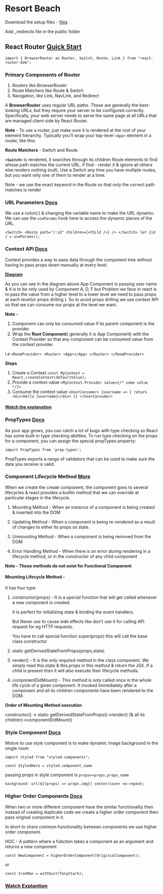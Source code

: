 # Resort Beach

Download the setup files - [files](https://github.com/john-smilga/setup-files-react-beach-resort)

Add \_redirects file in the public folder

## React Router [Quick Start](https://reactrouter.com/web/guides/quick-start)

`import { BrowserRouter as Router, Switch, Route, Link } from "react-router-dom";`

### **Primary Components of Router**

1. Routers like BrowserRouter
2. Route Matchers like Route & Switch
3. Navigation, like Link, NavLink, and Redirect

A **BrowserRouter** uses regular URL paths. These are generally the best-looking URLs, but they require your server to be configured correctly. Specifically, your web server needs to serve the same page at all URLs that are managed client-side by React Router.

**Note** - To use a router, just make sure it is rendered at the root of your element hierarchy. Typically you’ll wrap your top-level `<App>` element in a router, like this:

**Route Matchers** - Switch and Route.

**`<Switch>`** is rendered, it searches through its children Route elements to find whose path matches the current URL. if find - render it & ignore all others else renders nothing (null). Use a Switch any time you have multiple routes, but you want only one of them to render at a time.

Note - we use the exact keyword in the Route so that only the correct path matches is render

### URL Parameters [Docs](https://reactrouter.com/web/example/url-params)

We use a colon(:) & changing the variable name to make the URL dynamic. We can use the `useParams` hook here to access the dynamic pieces of the URL.

`<Switch> <Route path="/:id" children={<Child />} /> </Switch> let {id } = useParams(); `

### Context API [Docs](https://reactjs.org/docs/context.html)

Context provides a way to pass data through the component tree without having to pass props down manually at every level.

**[Diagram](https://youtu.be/j3j8St50fNY?t=160)**

As you can see in the diagram above App Component is passing user name & it is to be only used by Component A, D, F but Problem we face in react is to pass the value from a higher level to a lower level we need to pass props at each level(or props drilling ). So to avoid props drilling we use context API so that we can consume our props at the level we want.

**Note -**

1. Component can only be consumed value if its parent component is the provider.
2. Wrap the **Root Component**( generally it is App Component) with the Context Provider so that any component can be consumed value from the context provider.

i.e `<RoomProvider> <Router> <App></App> </Router> </RoomProvider>`

**Steps**

1. Create a Context
   `const MyContext = React.createContext(defaultValue);`
2. Provide a context value
   `<MyContext.Provider value={/* some value */}>`
3. Consume the context value
   `<UserConsumer> {username => { return <div>Hello {username}</div> }} </UserConsumer>`

#### [Watch the explanation](https://www.youtube.com/watch?v=j3j8St50fNY)

### PropTypes [Docs](https://reactjs.org/docs/typechecking-with-proptypes.html)

As your app grows, you can catch a lot of bugs with type checking so React has some built-in type checking abilities. To run type checking on the props for a component, you can assign the special propTypes property:

`import PropTypes from 'prop-types';`

PropTypes exports a range of validators that can be used to make sure the data you receive is valid.

### Component Lifecycle Method [More](https://youtu.be/qnN_FuFNq2g)

When we create the create component, the component goes to several lifecycles & react provides a builtin method that we can override at particular stages in the lifecycle.

1. Mounting Method -
   When an instance of a component is being created & inserted into the DOM

2. Updating Method -
   When a component is being re-rendered as a result of changes to either its props os state.
3. Unmounting Method -
   When a component is being removed from the DOM

4. Error Handling Method -
   When there is an error during rendering in a lifecycle method, or in the constructor of any child component

**Note - These methods do not exist for Functional Component**

#### Mounting Lifecycle Method -

It has four type

1. constructor(props) -
   It is a special function that will get called whenever a new component is created.

   It is perfect for initializing state & binding the event handlers.

   But Never use to cause side effects like don't use it for calling API request for eg HTTP requests.

   You have to call special function super(props) this will call the base class constructor

2. static getDerivedStateFromProps(props,state)
3. render() -
   It is the only required method in the class component.
   We simply read this.state & this.props in this method & return the JSX.
   If a child is present then it will also execute their lifecycle methods.

4. componentDidMount() -
   This method is only called once in the whole life cycle of a given component.
   It invoked immediately after a component and all its children components have been rendered to the DOM.

**Order of Mounting Method execution**

constructor() -> static getDerivedStateFromProps()->render() (& all its children)->componentDidMount()

### Style Component [Docs](https://styled-components.com/)

Motive to use style component is to make dynamic image background in the single room

`import styled from "styled-components";`

`const StyledHero = styled.component_name`

passing props in style component is `props=>props.props_name`

`background: url(${(props) => props.img}) center/cover no-repeat;`

### Higher Order Components [Docs](https://reactjs.org/docs/higher-order-components.html)

When two or more different component have the similar functionality then instead of creating duplicate code we
create a higher order component then pass original component in it.

In short to share common functionality between components we use higher order component.

HOC - A pattern where a fubction takes a component as an argument and returns a new component

`const NewComponent = higherOrderComponent(OriginialComponent);`

or

`const IronMan = withSuit(TonyStark);`

### [Watch Explantion](https://www.youtube.com/watch?v=rsBQj6X7UK8&t=4s)
